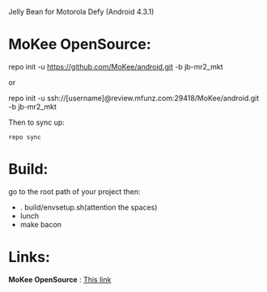 Jelly Bean for Motorola Defy (Android 4.3.1)

MoKee OpenSource:
=========

repo init -u https://github.com/MoKee/android.git -b jb-mr2_mkt

 or

repo init -u ssh://[username]@review.mfunz.com:29418/MoKee/android.git -b jb-mr2_mkt

Then to sync up:

    repo sync

Build:
======
go to the root path of your project then:

* . build/envsetup.sh(attention the spaces)
* lunch
* make bacon

Links:
======

**MoKee OpenSource** : [This link ](htttp://www.mfunz.com/)
